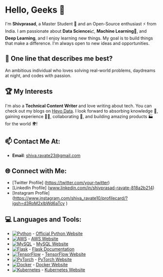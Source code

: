 # Hello, Geeks 👋

I'm **Shivprasad**, a Master Student  🚀 and an Open-Source enthusiast ⚡ from India. I am passionate about **Data Science📈**, **Machine Learning🤖**, and **Deep Learning**, and I enjoy learning new things. My goal is to build things that make a difference. I'm always open to new ideas and opportunities.

## 🔭 One line that describes me best?
An ambitious individual who loves solving real-world problems, daydreams at night, and codes with passion.

## 🏆 My Interests
I'm also a **Technical Content Writer** and love writing about tech. You can check out my blogs on [Hevo Data](https://hevodata.com/learn/author/sarang_ravate/). I look forward to absorbing knowledge 🧠, gaining experience 👨‍🏭, collaborating 🤝, and building amazing products 🏭 for the world 🌍!

## 📫 Contact Me At:
- **Email**: shiva.ravate23@gmail.com

## 🌐 Connect with Me:
- [Twitter Profile] (https://twitter.com/your-twitter)
- [LinkedIn Profile] (www.linkedin.com/in/shivprasad-ravate-818a2b214)
- [Instagram Profile] (https://www.instagram.com/shiva_ravate10/profilecard/?igsh=d3RoM2xlbWd6aTcy )

## 💻 Languages and Tools:
- [![Python](https://img.shields.io/badge/-Python-3776AB?style=flat&logo=python&logoColor=ffffff)](https://www.python.org/) - [Official Python Website](https://www.python.org/)
- [![AWS](https://img.shields.io/badge/-AWS-333333?style=flat&logo=amazon-aws)](https://aws.amazon.com/) - [AWS Website](https://aws.amazon.com/)
- [![MySQL](https://img.shields.io/badge/-MySQL-333333?style=flat&logo=mysql)](https://www.mysql.com/) - [MySQL Website](https://www.mysql.com/)
- [![Flask](https://img.shields.io/badge/-Flask-333333?style=flat&logo=flask)](https://flask.palletsprojects.com/) - [Flask Documentation](https://flask.palletsprojects.com/)
- [![TensorFlow](https://img.shields.io/badge/-TensorFlow-333333?style=flat&logo=tensorflow)](https://www.tensorflow.org/) - [TensorFlow Website](https://www.tensorflow.org/)
- [![PyTorch](https://img.shields.io/badge/-PyTorch-333333?style=flat&logo=pytorch)](https://pytorch.org/) - [PyTorch Website](https://pytorch.org/)
- [![Docker](https://img.shields.io/badge/-Docker-333333?style=flat&logo=docker)](https://www.docker.com/) - [Docker Website](https://www.docker.com/)
- [![Kubernetes](https://img.shields.io/badge/-Kubernetes-333333?style=flat&logo=kubernetes)](https://kubernetes.io/) - [Kubernetes Website](https://kubernetes.io/)

